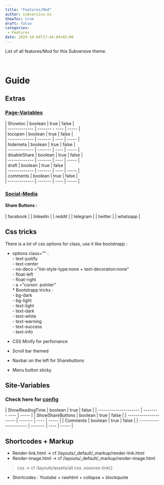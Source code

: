 ```yaml
---
title: "Features/Mod"
author: subversive.eu
ShowToc: true
draft: false
categories:
 - Features
date: 2020-10-04T17:44:04+02:00
---
```


List of all features/Mod for this Subversive theme.
<!--more-->​

# Guide

## Extras

### [Page-Variables](https://subversive-eu.github.io/hugo-subversive/posts/install/#page-variables)

| Showtoc       | boolean | true | false |  
| ------------- | ------- - ---- | ----- |  
| tocopen       | boolean | true | false |  
| ------------- | ------- | ---- | ----- |  
| hidemeta      | boolean | true | false |  
| ------------- | ------- | ---- | ----- |  
| disableShare  | boolean | true | false |  
| ------------- | ------- | ---- | ----- |  
| draft         | boolean | true | false |  
| ------------- | ------- | ---- | ----- |  
| comments      | boolean | true | false |  
| ------------- | ------- | ---- | ----- |  


### [Social-Media](https://subversive-eu.github.io/hugo-subversive/posts/utilisation/)

#### Share Buttons :

| facebook |
| linkedin |
| reddit |
| telegram |
| twitter |
| whatsapp |

## Css tricks

There is a lot of css options for class, use it like bootstrapp :

* options class="" :  
        - text-justify  
        - text-center  
        - no-deco ="list-style-type:none + text-decoration:none"  
        - float-left  
        - float-right  
        - a ="cursor: pointer"  
        * Bootstrapp tricks :  
        - bg-dark  
        - bg-light  
        - text-light  
        - text-dark  
        - text-white  
        - text-warning  
        - text-success  
        - text-info  

* CSS Minify for perfomance
* Scroll bar themed
* Navbar on the left for Sharebuttons
* Menu button sticky

## Site-Variables

### Check here for [config](https://subversive-eu.github.io/hugo-subversive/posts/install/#configyml)

| ShowReadingTime       | boolean | true | false |
| --------------------- | ------- - ---- | ----- |
| ShowShareButtons      | boolean | true | false |
| --------------------- | ------- | ---- | ----- |
| Comments              | boolean | true | false |
| --------------------- | ------- | ---- | ----- |

## Shortcodes + Markup

* Render-link.html -> cf /layouts/_default/_markup/render-link.html
* Render-image.html -> cf /layouts/_default/_markup/render-image.html  
> css -> cf /layouts/assets/all.css  .sources-link{}

* Shortcodes : Youtube + rawhtml + collapse + blockquote